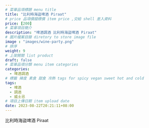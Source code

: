 ```yaml
---
# 菜單品項標題 menu title 
title: "比利時海盜啤酒 Piraat"
# price 品項價錢標價 item price ,交給 shell 差入資料
price: [200] 
# 菜單項目簡介 
description: "啤酒調酒 比利時海盜啤酒 Piraat"
# 圖片檔案目錄 diretory to store image file
image : "images/wine-party.png"
# 排序
weight: 9 
# 上架開關 list product 
draft: false
# 菜單品項分類 menu item categories 
categories:
  - 啤酒調酒 
# 標籤 辣度 素食 甜食 冷熱 tags for spicy vegan sweet hot and cold 
tags:
  - 啤酒
  - 調酒 
  - 威士忌
# 項目上傳日期 item upload date 
date: 2023-08-22T20:21:11+08:00
---
```


 比利時海盜啤酒 Piraat
